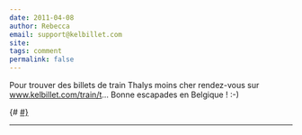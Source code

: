 ```yaml
---
date: 2011-04-08
author: Rebecca
email: support@kelbillet.com
site: 
tags: comment
permalink: false
---
```


Pour trouver des billets de train Thalys moins cher rendez-vous sur www.kelbillet.com/train/t...
Bonne escapades en Belgique ! :-)


{# <a href="http://www.kelbillet.com/train/thalys/billets-thalys.html" title="http://www.kelbillet.com/train/thalys/billets-thalys.html" rel="nofollow"> #}

----